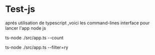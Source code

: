 # Test-js
aprés utilisation de typescript ,voici  les command-lines interface  pour lancer l'app node js

 ts-node ./src/app.ts --count
 
 ts-node ./src/app.ts --filter=ry
